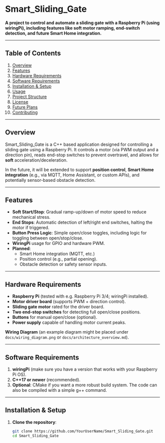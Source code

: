 # Smart_Sliding_Gate

**A project to control and automate a sliding gate with a Raspberry Pi (using wiringPi), including features like soft motor ramping, end-switch detection, and future Smart Home integration.**

---

## Table of Contents

1. [Overview](#overview)
2. [Features](#features)
3. [Hardware Requirements](#hardware-requirements)
4. [Software Requirements](#software-requirements)
5. [Installation & Setup](#installation--setup)
6. [Usage](#usage)
7. [Project Structure](#project-structure)
8. [License](#license)
9. [Future Plans](#future-plans)
10. [Contributing](#contributing)

---

## Overview

Smart_Sliding_Gate is a C++ based application designed for controlling a sliding gate using a Raspberry Pi. 
It controls a motor (via PWM output and a direction pin), reads end-stop switches to prevent overtravel, 
and allows for **soft** acceleration/deceleration. 

In the future, it will be extended to support **position control**, 
**Smart Home integration** (e.g., via MQTT, Home Assistant, or custom APIs), 
and potentially sensor-based obstacle detection.

---

## Features

- **Soft Start/Stop**: Gradual ramp-up/down of motor speed to reduce mechanical stress.
- **End Stops**: Automatic detection of left/right end switches, halting the motor if triggered.
- **Button Press Logic**: Simple open/close toggles, including logic for toggling between open/stop/close.
- **WiringPi** usage for GPIO and hardware PWM.
- **Planned**:
  - Smart Home integration (MQTT, etc.)
  - Position control (e.g., partial opening).
  - Obstacle detection or safety sensor inputs.

---

## Hardware Requirements

- **Raspberry Pi** (tested with e.g. Raspberry Pi 3/4; wiringPi installed).
- **Motor driver board** (supports PWM + direction control).
- **Sliding gate motor** rated for the driver board.
- **Two end-stop switches** for detecting full open/close positions.
- **Buttons** for manual open/close (optional).
- **Power supply** capable of handling motor current peaks.

**Wiring Diagram** (an example diagram might be placed under `docs/wiring_diagram.png` or `docs/architecture_overview.md`).

---

## Software Requirements

1. **wiringPi** (make sure you have a version that works with your Raspberry Pi OS).
2. **C++17 or newer** (recommended).
3. **Optional**: CMake if you want a more robust build system. The code can also be compiled with a simple g++ command.

---

## Installation & Setup

1. **Clone the repository**:
   ```bash
   git clone https://github.com/YourUserName/Smart_Sliding_Gate.git
   cd Smart_Sliding_Gate
